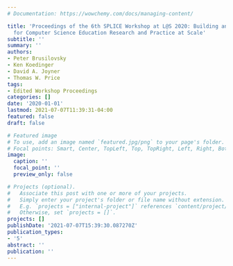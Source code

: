 ```yaml
---
# Documentation: https://wowchemy.com/docs/managing-content/

title: 'Proceedings of the 6th SPLICE Workshop at L@S 2020: Building an Infrastructure
  for Computer Science Education Research and Practice at Scale'
subtitle: ''
summary: ''
authors:
- Peter Brusilovsky
- Ken Koedinger
- David A. Joyner
- Thomas W. Price
tags:
- Edited Workshop Proceedings
categories: []
date: '2020-01-01'
lastmod: 2021-07-07T11:39:31-04:00
featured: false
draft: false

# Featured image
# To use, add an image named `featured.jpg/png` to your page's folder.
# Focal points: Smart, Center, TopLeft, Top, TopRight, Left, Right, BottomLeft, Bottom, BottomRight.
image:
  caption: ''
  focal_point: ''
  preview_only: false

# Projects (optional).
#   Associate this post with one or more of your projects.
#   Simply enter your project's folder or file name without extension.
#   E.g. `projects = ["internal-project"]` references `content/project/deep-learning/index.md`.
#   Otherwise, set `projects = []`.
projects: []
publishDate: '2021-07-07T15:39:30.087270Z'
publication_types:
- '5'
abstract: ''
publication: ''
---
```


